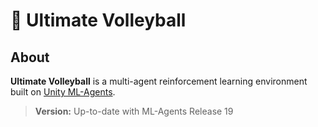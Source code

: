 # 🏐 Ultimate Volleyball

## About
**Ultimate Volleyball** is a multi-agent reinforcement learning environment built on [Unity ML-Agents](https://unity.com/products/machine-learning-agents).

> **Version:** Up-to-date with ML-Agents Release 19
